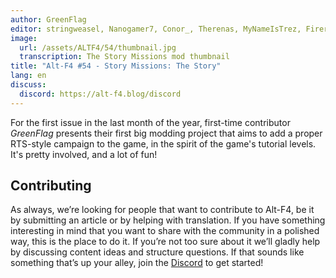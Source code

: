 ```yaml
---
author: GreenFlag
editor: stringweasel, Nanogamer7, Conor_, Therenas, MyNameIsTrez, Firerazer
image:
  url: /assets/ALTF4/54/thumbnail.jpg
  transcription: The Story Missions mod thumbnail
title: "Alt-F4 #54 - Story Missions: The Story"
lang: en
discuss:
  discord: https://alt-f4.blog/discord
---
```


For the first issue in the last month of the year, first-time contributor *GreenFlag* presents their first big modding project that aims to add a proper RTS-style campaign to the game, in the spirit of the game's tutorial levels. It's pretty involved, and a lot of fun!

## Contributing

As always, we’re looking for people that want to contribute to Alt-F4, be it by submitting an article or by helping with translation. If you have something interesting in mind that you want to share with the community in a polished way, this is the place to do it. If you’re not too sure about it we’ll gladly help by discussing content ideas and structure questions. If that sounds like something that’s up your alley, join the [Discord](https://alt-f4.blog/discord) to get started!
